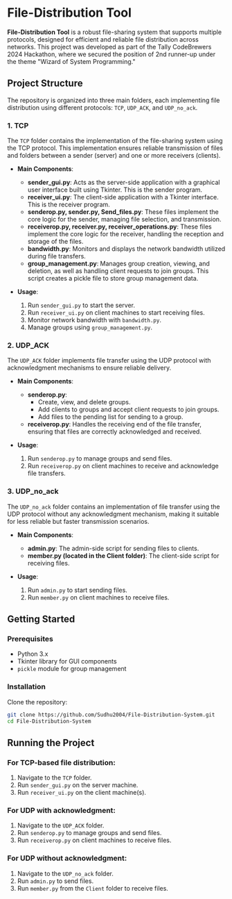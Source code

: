 # File-Distribution Tool

**File-Distribution Tool** is a robust file-sharing system that supports multiple protocols, designed for efficient and reliable file distribution across networks. This project was developed as part of the Tally CodeBrewers 2024 Hackathon, where we secured the position of 2nd runner-up under the theme "Wizard of System Programming."

## Project Structure

The repository is organized into three main folders, each implementing file distribution using different protocols: `TCP`, `UDP_ACK`, and `UDP_no_ack`.

### 1. TCP

The `TCP` folder contains the implementation of the file-sharing system using the TCP protocol. This implementation ensures reliable transmission of files and folders between a sender (server) and one or more receivers (clients).

- **Main Components**:
  - **sender_gui.py**: Acts as the server-side application with a graphical user interface built using Tkinter. This is the sender program.
  - **receiver_ui.py**: The client-side application with a Tkinter interface. This is the receiver program.
  - **senderop.py, sender.py, Send_files.py**: These files implement the core logic for the sender, managing file selection, and transmission.
  - **receiverop.py, receiver.py, receiver_operations.py**: These files implement the core logic for the receiver, handling the reception and storage of the files.
  - **bandwidth.py**: Monitors and displays the network bandwidth utilized during file transfers.
  - **group_management.py**: Manages group creation, viewing, and deletion, as well as handling client requests to join groups. This script creates a pickle file to store group management data.

- **Usage**:
  1. Run `sender_gui.py` to start the server.
  2. Run `receiver_ui.py` on client machines to start receiving files.
  3. Monitor network bandwidth with `bandwidth.py`.
  4. Manage groups using `group_management.py`.

### 2. UDP_ACK

The `UDP_ACK` folder implements file transfer using the UDP protocol with acknowledgment mechanisms to ensure reliable delivery.

- **Main Components**:
  - **senderop.py**: 
    - Create, view, and delete groups.
    - Add clients to groups and accept client requests to join groups.
    - Add files to the pending list for sending to a group.
  - **receiverop.py**: Handles the receiving end of the file transfer, ensuring that files are correctly acknowledged and received.

- **Usage**:
  1. Run `senderop.py` to manage groups and send files.
  2. Run `receiverop.py` on client machines to receive and acknowledge file transfers.

### 3. UDP_no_ack

The `UDP_no_ack` folder contains an implementation of file transfer using the UDP protocol without any acknowledgment mechanism, making it suitable for less reliable but faster transmission scenarios.

- **Main Components**:
  - **admin.py**: The admin-side script for sending files to clients.
  - **member.py (located in the Client folder)**: The client-side script for receiving files.

- **Usage**:
  1. Run `admin.py` to start sending files.
  2. Run `member.py` on client machines to receive files.

## Getting Started

### Prerequisites

- Python 3.x
- Tkinter library for GUI components
- `pickle` module for group management

### Installation

Clone the repository:

```bash
git clone https://github.com/Sudhu2004/File-Distribution-System.git
cd File-Distribution-System
```
## Running the Project

### For TCP-based file distribution:

1. Navigate to the `TCP` folder.
2. Run `sender_gui.py` on the server machine.
3. Run `receiver_ui.py` on the client machine(s).

### For UDP with acknowledgment:

1. Navigate to the `UDP_ACK` folder.
2. Run `senderop.py` to manage groups and send files.
3. Run `receiverop.py` on client machines to receive files.

### For UDP without acknowledgment:

1. Navigate to the `UDP_no_ack` folder.
2. Run `admin.py` to send files.
3. Run `member.py` from the `Client` folder to receive files.


